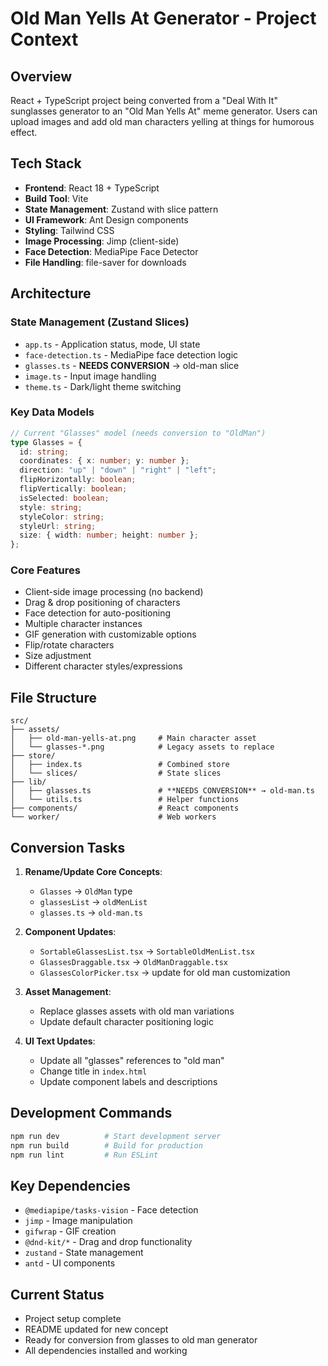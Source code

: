 # Old Man Yells At Generator - Project Context

## Overview
React + TypeScript project being converted from a "Deal With It" sunglasses generator to an "Old Man Yells At" meme generator. Users can upload images and add old man characters yelling at things for humorous effect.

## Tech Stack
- **Frontend**: React 18 + TypeScript
- **Build Tool**: Vite
- **State Management**: Zustand with slice pattern
- **UI Framework**: Ant Design components
- **Styling**: Tailwind CSS
- **Image Processing**: Jimp (client-side)
- **Face Detection**: MediaPipe Face Detector
- **File Handling**: file-saver for downloads

## Architecture

### State Management (Zustand Slices)
- `app.ts` - Application status, mode, UI state
- `face-detection.ts` - MediaPipe face detection logic
- `glasses.ts` - **NEEDS CONVERSION** → old-man slice
- `image.ts` - Input image handling
- `theme.ts` - Dark/light theme switching

### Key Data Models
```typescript
// Current "Glasses" model (needs conversion to "OldMan")
type Glasses = {
  id: string;
  coordinates: { x: number; y: number };
  direction: "up" | "down" | "right" | "left";
  flipHorizontally: boolean;
  flipVertically: boolean;
  isSelected: boolean;
  style: string;
  styleColor: string;
  styleUrl: string;
  size: { width: number; height: number };
};
```

### Core Features
- Client-side image processing (no backend)
- Drag & drop positioning of characters
- Face detection for auto-positioning
- Multiple character instances
- GIF generation with customizable options
- Flip/rotate characters
- Size adjustment
- Different character styles/expressions

## File Structure
```
src/
├── assets/
│   ├── old-man-yells-at.png     # Main character asset
│   └── glasses-*.png            # Legacy assets to replace
├── store/
│   ├── index.ts                 # Combined store
│   └── slices/                  # State slices
├── lib/
│   ├── glasses.ts               # **NEEDS CONVERSION** → old-man.ts
│   └── utils.ts                 # Helper functions
├── components/                  # React components
└── worker/                      # Web workers
```

## Conversion Tasks
1. **Rename/Update Core Concepts**:
   - `Glasses` → `OldMan` type
   - `glassesList` → `oldMenList`
   - `glasses.ts` → `old-man.ts`

2. **Component Updates**:
   - `SortableGlassesList.tsx` → `SortableOldMenList.tsx`
   - `GlassesDraggable.tsx` → `OldManDraggable.tsx`
   - `GlassesColorPicker.tsx` → update for old man customization

3. **Asset Management**:
   - Replace glasses assets with old man variations
   - Update default character positioning logic

4. **UI Text Updates**:
   - Update all "glasses" references to "old man"
   - Change title in `index.html`
   - Update component labels and descriptions

## Development Commands
```bash
npm run dev          # Start development server
npm run build        # Build for production
npm run lint         # Run ESLint
```

## Key Dependencies
- `@mediapipe/tasks-vision` - Face detection
- `jimp` - Image manipulation
- `gifwrap` - GIF creation
- `@dnd-kit/*` - Drag and drop functionality
- `zustand` - State management
- `antd` - UI components

## Current Status
- Project setup complete
- README updated for new concept
- Ready for conversion from glasses to old man generator
- All dependencies installed and working
